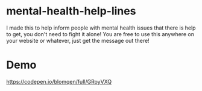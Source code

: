 # mental-health-help-lines

I made this to help inform people with mental health issues that there is help to get, you don't need to fight it alone!
You are free to use this anywhere on your website or whatever, just get the message out there!

# Demo

https://codepen.io/blomqen/full/GRoyVXQ
